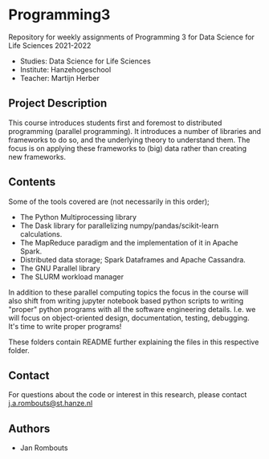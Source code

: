 # Programming3
Repository for weekly assignments of Programming 3 for Data Science for Life Sciences 2021-2022
- Studies: Data Science for Life Sciences
- Institute: Hanzehogeschool
- Teacher: Martijn Herber

## Project Description
This course introduces students first and foremost to distributed programming (parallel programming). It introduces a number of libraries and frameworks to do so, and the underlying theory to understand them. The focus is on applying these frameworks to (big) data rather than creating new frameworks.

## Contents
Some of the tools covered are (not necessarily in this order);

- The Python Multiprocessing library
- The Dask library for parallelizing numpy/pandas/scikit-learn calculations.
- The MapReduce paradigm and the implementation of it in Apache Spark.
- Distributed data storage; Spark Dataframes and Apache Cassandra.
- The GNU Parallel library
- The SLURM workload manager

In addition to these parallel computing topics the focus in the course will also shift from writing jupyter notebook based python scripts to writing "proper" python programs with all the software engineering details. I.e. we will focus on object-oriented design, documentation, testing, debugging. It's time to write proper programs!

These folders contain README further explaining the files in this respective folder.

## Contact
For questions about the code or interest in this research, please contact  j.a.rombouts@st.hanze.nl

## Authors
- Jan Rombouts

